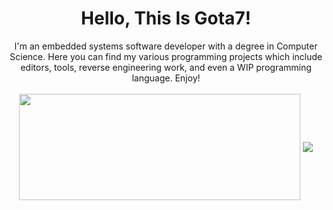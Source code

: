 <!-- 
Pls don't copy my internal workings there can only be one Gota in this world...
-->

<body>
<div align="center">
  <h1>Hello, This Is Gota7!</h1>
  <div>I'm an embedded systems software developer with a degree in Computer Science. Here you can find my various programming projects which include editors, tools, reverse engineering work, and even a WIP programming language. Enjoy!</div>
<br>
<div align="center">
  <a href="https://github.com/Pepyn0/github-readme-stats"><img width=450 height=170 align="center" src="https://github-readme-stats.vercel.app/api?username=Gota7&theme=midnight-purple&show_icons=true&title_color=58a6ff&icon_color=58a6ff&bg_color=0d1117&hide_border=true" /></a>
  <a href="https://github.com/Pepyn0/github-readme-stats"><img align="center" src="https://github-readme-stats.vercel.app/api/top-langs/?username=Gota7&theme=midnight-purple&layout=compact&title_color=58a6ff&icon_color=58a6ff&bg_color=0d1117&hide_border=true" /></a>
</div>
<br>
